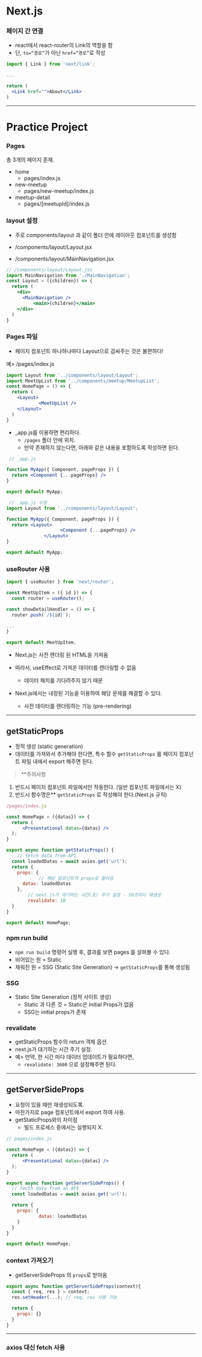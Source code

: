 # Next.js

### 페이지 간 연결

- react에서 react-router의 Link의 역할을 함
- 단, `to=“경로“`가 아닌 `href=“경로”`로 작성

```jsx
import { Link } from 'next/link';

...

return (
  <Link href="">About</Link>
)
```

---

# Practice Project

### Pages

총 3개의 페이지 존재.

- home
    - pages/index.js
- new-meetup
    - pages/new-meetup/index.js
- meetup-detail
    - pages/[meetupId]/index.js

### layout 설정

- 주로 components/layout 과 같이 폴더 안에 레이아웃 컴포넌트를 생성함

- /components/layout/Layout.jsx
- /components/layout/MainNavigation.jsx

```jsx
// /components/layout/Layout.jsx
import MainNavigation from './MainNavigation';
const Layout = ({children}) => {
  return (
    <div>
      <MainNavigation />
		  <main>{children}</main>
    </div>
  )
}
```

### Pages 파일

- 페이지 컴포넌트 하나하나마다 Layout으로 감싸주는 것은 불편하다!

예> /pages/index.js 

```jsx
import Layout from '../components/layout/Layout';
import MeetUpList from '../components/meetup/MeetupList';
const HomePage = () => {
  return (
    <Layout>
			<MeetUpList />
    </Layout>
  )
}
```

- _app.js를 이용하면 편리하다.
    - `/pages` 폴더 안에 위치.
    - 만약 존재하지 않는다면, 아래와 같은 내용을 포함하도록 작성하면 된다.

```jsx
 // _app.js

function MyApp({ Component, pageProps }) {
  return <Component {...pageProps} />
}

export default MyApp;
```

```jsx
 // _app.js 수정
import Layout from '../components/layout/Layout';

function MyApp({ Component, pageProps }) {
  return <Layout>
				    <Component {...pageProps} />
			  </Layout>
}

export default MyApp;
```

### useRouter 사용

```jsx
import { useRouter } from 'next/router';

const MeetUpItem = ({ id }) => {
  const router = useRouter();

const showDetailHandler = () => {
  router.push(`/${id}`);
  
...
}

export default MeetUpItem;
```

- Next.js는 사전 렌더링 된 HTML을 가져옴
- 따라서, useEffect로 가져온 데이터를 렌더링할 수 없음
    - 데이터 패치를 기다려주지 않기 때문

- Next.js에서는 내장된 기능을 이용하여 해당 문제를 해결할 수 있다.
    - 사전 데이터를 렌더링하는 기능 (pre-rendering)

---

## getStaticProps

- 정적 생성 (static generation)
- 데이터를 가져와서 추가해야 한다면, 특수 함수 `getStaticProps` 를 페이지 컴포넌트 파일 내에서 export 해주면 된다.

> **주의사항
1. 반드시 페이지 컴포넌트 파일에서만 작동한다. (일반 컴포넌트 파일에서는 X)
2. 반드시 함수명은** `getStaticProps` 로 작성해야 한다.(Next.js 규칙)
> 

```jsx
/pages/index.js

const HomePage = ({datas}) => {
  return (
      <Presentational datas={datas} />
  );
}

export async function getStaticProps() {
	// fetch data from API
  const loadedDatas = await axios.get('url');
  return {
    props: {
			// 해당 컴포넌트의 props로 들어감
      datas: loadedDatas
    },
		// next.js가 대기하는 시간(초) 주기 설정 - 10초마다 재생성
		revalidate: 10
  }
}

export default HomePage;
```

### npm run build

- `npm run build` 명령어 실행 후, 결과를 보면 pages 를 살펴볼 수 있다.
- 비어있는 원 = Static
- 채워진 원 = SSG (Static Site Generation) → `getStaticProps`를 통해 생성됨

### SSG

- Static Site Generation (정적 사이트 생성)
    - Static 과 다른 것 = Static은 initial Props가 없음
    - SSG는 initial props가 존재

### revalidate

- getStaticProps 함수의 return 객체 옵션.
- next.js가 대기하는 시간 주기 설정.
- 예> 만약, 한 시간 마다 데이터 업데이트가 필요하다면,
    - `revalidate: 3600` 으로 설정해주면 된다.

---

## getServerSideProps

- 요청이 있을 때만 재생성되도록.
- 마찬가지로 page 컴포넌트에서 export 하여 사용.
- getStaticProps와의 차이점
    - 빌드 프로세스 중에서는 실행되지 X.

```jsx
// pages/index.js

const HomePage = ({datas}) => {
  return (
      <Presentational datas={datas} />
  );
}

export async function getServerSideProps() {
  // fecth data from an API
  const loadedDatas = await axios.get('url');

  return {
    props: {
			datas: loadedDatas
    }
  }
}

export default HomePage;
```

### context 가져오기

- getServerSideProps 의 `props`로 받아옴

```jsx
export async function getServerSideProps(context){
  const { req, res } = context;
  res.setHeader(...); // req, res 사용 가능

  return {
    props: {}
  }
} 
```

---

### axios 대신 fetch 사용
